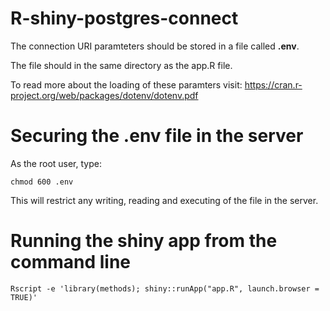 # R-shiny-postgres-connect

The connection URI paramteters should be stored in a file called **.env**.

The file should in the same directory as the app.R file.

To read more about the loading of these paramters visit: https://cran.r-project.org/web/packages/dotenv/dotenv.pdf 

# Securing the .env file in the server 

As the root user, type:

```
chmod 600 .env
```

This will restrict any writing, reading and executing of the file in the server.

# Running the shiny app from the command line 

```
Rscript -e 'library(methods); shiny::runApp("app.R", launch.browser = TRUE)'
```